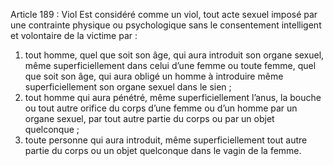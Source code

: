Article 189 : Viol
Est considéré comme un viol, tout acte sexuel imposé par une contrainte physique ou psychologique sans le consentement intelligent et volontaire de la victime par :
1.  tout homme, quel que soit son âge, qui aura introduit son organe sexuel, même superficiellement dans celui d’une femme ou toute femme, quel que soit son âge, qui aura obligé un homme à introduire même superficiellement son organe sexuel dans le sien ;
2.  tout homme qui aura pénétré, même superficiellement l’anus, la bouche ou tout autre orifice du corps d’une femme ou d’un homme par un organe sexuel, par tout autre partie du corps ou par un objet quelconque ;
3.  toute personne qui aura introduit, même superficiellement tout autre partie du corps ou un objet quelconque dans le vagin de la femme.